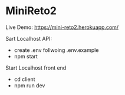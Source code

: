 # MiniReto2

Live Demo: https://mini-reto2.herokuapp.com/

Sart Localhost API:
 - create .env follwoing .env.example
 - npm start

Start Localhost front end
 - cd client
 - npm run dev
